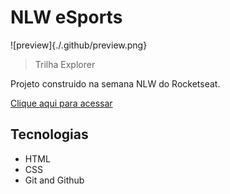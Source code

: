 # NLW eSports

![preview]{./.github/preview.png}

>Trilha Explorer 

Projeto construido na semana NLW do Rocketseat.

[Clique aqui para acessar](https://jvsilvamartins.github.io/NLW)

## Tecnologias
- HTML
- CSS
- Git and Github